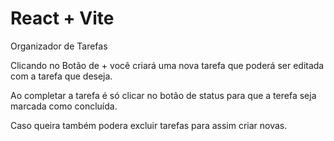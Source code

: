 # React + Vite

Organizador de Tarefas

Clicando no Botão de  + você criará uma nova tarefa que poderá ser editada com a tarefa que deseja.<br>

Ao completar a tarefa é só clicar no botão de status para que a terefa seja marcada como concluída.<br>

Caso queira também podera excluir tarefas para assim criar novas.
